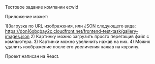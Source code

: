 Тестовое задание компании ecwid

Приложение может:

  1)Загрузка по URL изображения, или JSON следующего вида:
https://don16obqbay2c.cloudfront.net/frontend-test-task/gallery-images.json
  2) Картинку можно загрузить просто перетащив файл с компьютера.
  3) Картинки можно увеличить нажав на них.
  4) Можно удалить изображение после его увеличения нажав на корзину. 

  Проект написан на React.
